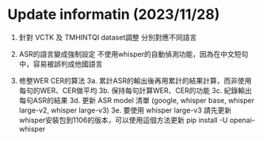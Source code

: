 # Update informatin (2023/11/28)

1.  針對 VCTK 及 TMHINTQI dataset調整 分別對應不同語言
   
2. ASR的語言變成強制設定 不使用whisper的自動偵測功能，因為在中文短句中，容易被誤判成他國語言
   
3. 修整WER CER的算法
  3a. 累計ASR的輸出後再用累計的結果計算，而非使用每句的WER、CER做平均
  3b. 保持每句計算WER、CER的功能
  3c. 紀錄輸出每句ASR的結果
  3d. 更新 ASR model 清單 (google, whisper base, whisper large-v2, whisper large-v3)
  3e. 要使用 whisper large-v3 請先更新whisper安裝包到1106的版本，可以使用這個方法更新
      pip install -U openai-whisper
